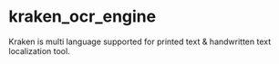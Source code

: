 # kraken_ocr_engine
Kraken is multi language supported for printed text &amp; handwritten text localization tool.
